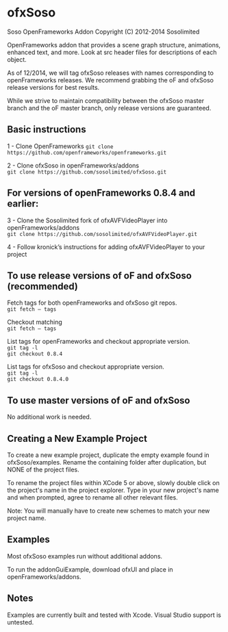 ofxSoso
=======
Soso OpenFrameworks Addon
Copyright (C) 2012-2014 Sosolimited


OpenFrameworks addon that provides a scene graph structure, animations, enhanced text, and more.  Look at src header files for descriptions of each object.

As of 12/2014, we will tag ofxSoso releases with names corresponding to openFrameworks releases.  We recommend grabbing the oF and ofxSoso release versions for best results. 

While we strive to maintain compatibility between the ofxSoso master branch and the oF master branch, only release versions are guaranteed.


Basic instructions
------------

1 - Clone OpenFrameworks 
```git clone https://github.com/openframeworks/openframeworks.git```  

2 - Clone ofxSoso in openFrameworks/addons  
```git clone https://github.com/sosolimited/ofxSoso.git```  


For versions of openFrameworks 0.8.4 and earlier:
------------

3 - Clone the Sosolimited fork of ofxAVFVideoPlayer into openFrameworks/addons  
```git clone https://github.com/sosolimited/ofxAVFVideoPlayer.git```

4 - Follow kronick’s instructions for adding ofxAVFVideoPlayer to your project


To use release versions of oF and ofxSoso (recommended)
------------
Fetch tags for both openFrameworks and ofxSoso git repos.  
```git fetch — tags```  

Checkout matching  
```git fetch — tags``` 


List tags for openFrameworks and checkout appropriate version.  
```git tag -l```  
```git checkout 0.8.4```  

List tags for ofxSoso  and checkout appropriate version.  
```git tag -l```  
```git checkout 0.8.4.0```  


To use master versions of oF and ofxSoso
------------
No additional work is needed.


Creating a New Example Project
------------
To create a new example project, duplicate the empty example found in ofxSoso/examples.  Rename the containing folder after duplication, but NONE of the project files.

To rename the project files within XCode 5 or above, slowly double click on the project's name in the project explorer.
Type in your new project's name and  when prompted, agree to rename all other relevant files. 

Note:  You will manually have to create new schemes to match your new project name.


Examples
------------
Most ofxSoso examples run without additional addons.

To run the addonGuiExample, download ofxUI and place in openFrameworks/addons.


Notes
-----
Examples are currently built and tested with Xcode. Visual Studio support is untested.




